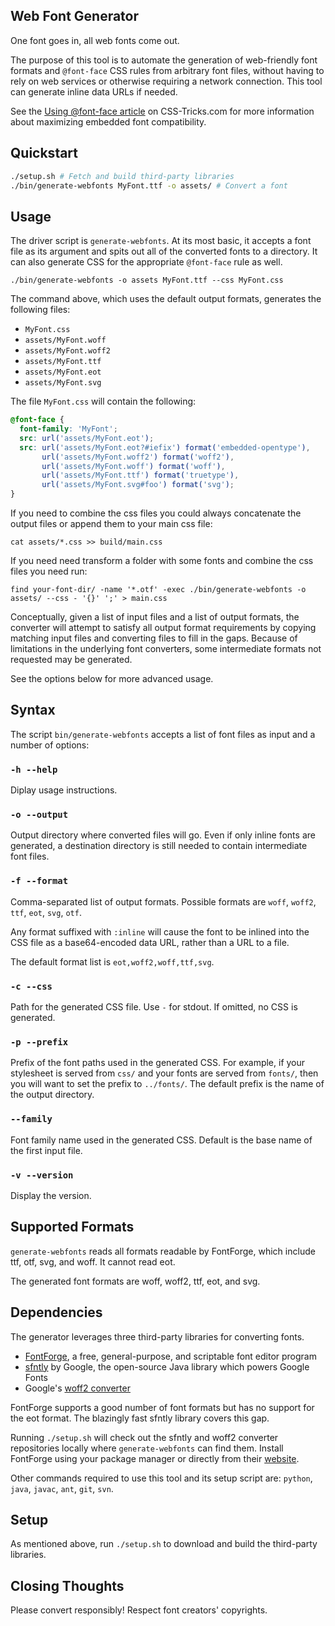 Web Font Generator
------------------

One font goes in, all web fonts come out.

The purpose of this tool is to automate the generation of web-friendly font
formats and `@font-face` CSS rules from arbitrary font files, without having to
rely on web services or otherwise requiring a network connection. This tool can
generate inline data URLs if needed.

See the
[Using @font-face article](http://css-tricks.com/snippets/css/using-font-face/)
on CSS-Tricks.com for more information about maximizing embedded font
compatibility.

Quickstart
----------

```sh
./setup.sh # Fetch and build third-party libraries
./bin/generate-webfonts MyFont.ttf -o assets/ # Convert a font
```

Usage
-----

The driver script is `generate-webfonts`. At its most basic, it accepts a font
file as its argument and spits out all of the converted fonts to a directory.
It can also generate CSS for the appropriate `@font-face` rule as well.

    ./bin/generate-webfonts -o assets MyFont.ttf --css MyFont.css

The command above, which uses the default output formats, generates the
following files:

* `MyFont.css`
* `assets/MyFont.woff`
* `assets/MyFont.woff2`
* `assets/MyFont.ttf`
* `assets/MyFont.eot`
* `assets/MyFont.svg`

The file `MyFont.css` will contain the following:

```css
@font-face {
  font-family: 'MyFont';
  src: url('assets/MyFont.eot');
  src: url('assets/MyFont.eot?#iefix') format('embedded-opentype'),
       url('assets/MyFont.woff2') format('woff2'),
       url('assets/MyFont.woff') format('woff'),
       url('assets/MyFont.ttf') format('truetype'),
       url('assets/MyFont.svg#foo') format('svg');
}
```

If you need to combine the css files you could always concatenate the output files or append them to your main css file:

```shell
cat assets/*.css >> build/main.css
```
If you need need transform a folder with some fonts and combine the css files you need run:
```shell
find your-font-dir/ -name '*.otf' -exec ./bin/generate-webfonts -o assets/ --css - '{}' ';' > main.css
```
Conceptually, given a list of input files and a list of output formats, the
converter will attempt to satisfy all output format requirements by copying
matching input files and converting files to fill in the gaps. Because of
limitations in the underlying font converters, some intermediate formats not
requested may be generated.

See the options below for more advanced usage.

Syntax
------

The script `bin/generate-webfonts` accepts a list of font files as input and a
number of options:

### `-h --help`

Diplay usage instructions.

### `-o --output`

Output directory where converted files will go. Even if only inline fonts are
generated, a destination directory is still needed to contain intermediate font
files.

### `-f --format`

Comma-separated list of output formats. Possible formats are `woff`, `woff2`,
`ttf`, `eot`, `svg`, `otf`.

Any format suffixed with `:inline` will cause the font to be inlined into the
CSS file as a base64-encoded data URL, rather than a URL to a file.

The default format list is `eot,woff2,woff,ttf,svg`.

### `-c --css`

Path for the generated CSS file. Use `-` for stdout. If omitted, no CSS is
generated.

### `-p --prefix`

Prefix of the font paths used in the generated CSS. For example, if your
stylesheet is served from `css/` and your fonts are served from `fonts/`, then
you will want to set the prefix to `../fonts/`. The default prefix is the name
of the output directory.

### `--family`

Font family name used in the generated CSS. Default is the base name of the
first input file.

### `-v --version`

Display the version.

Supported Formats
-----------------

`generate-webfonts` reads all formats readable by FontForge, which include ttf,
otf, svg, and woff. It cannot read eot.

The generated font formats are woff, woff2, ttf, eot, and svg.

Dependencies
------------

The generator leverages three third-party libraries for converting fonts.

* [FontForge](http://fontforge.github.io/en-US/), a free, general-purpose, and scriptable font editor program
* [sfntly](https://code.google.com/p/sfntly/) by Google, the open-source Java library which powers Google Fonts
* Google's [woff2 converter](https://github.com/google/woff2)

FontForge supports a good number of font formats but has no support for the
eot format. The blazingly fast sfntly library covers this gap.

Running `./setup.sh` will check out the sfntly and woff2 converter repositories
locally where `generate-webfonts` can find them. Install FontForge using your
package manager or directly from their
[website](http://fontforge.github.io/en-US/).

Other commands required to use this tool and its setup script are: `python`,
`java`, `javac`, `ant`, `git`, `svn`.

Setup
-----

As mentioned above, run `./setup.sh` to download and build the third-party
libraries.

Closing Thoughts
----------------

Please convert responsibly! Respect font creators' copyrights.
